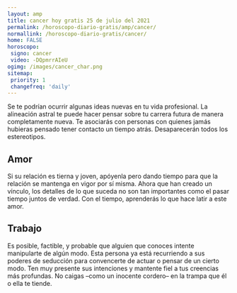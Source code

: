 ```yaml
---
layout: amp
title: cancer hoy gratis 25 de julio del 2021 
permalink: /horoscopo-diario-gratis/amp/cancer/
normallink: /horoscopo-diario-gratis/cancer/
home: FALSE
horoscopo:
 signo: cancer
 video: -DQpmrrAIeU
ogimg: /images/cancer_char.png
sitemap:
 priority: 1
 changefreq: 'daily'
---
```



Se te podrían ocurrir algunas ideas nuevas en tu vida profesional. La alineación astral te puede hacer pensar sobre tu carrera futura de manera completamente nueva. Te asociarás con personas con quienes jamás hubieras pensado tener contacto un tiempo atrás. Desaparecerán todos los estereotipos.

## Amor

Si su relación es tierna y joven, apóyenla pero dando tiempo para que la relación se mantenga en vigor por sí misma. Ahora que han creado un vínculo, los detalles de lo que suceda no son tan importantes como el pasar tiempo juntos de verdad. Con el tiempo, aprenderás lo que hace latir a este amor.

## Trabajo

Es posible, factible, y probable que alguien que conoces intente manipularte de algún modo. Esta persona ya está recurriendo a sus poderes de seducción para convencerte de actuar o pensar de un cierto modo. Ten muy presente sus intenciones y mantente fiel a tus creencias más profundas. No caigas –como un inocente cordero– en la trampa que él o ella te tiende.
